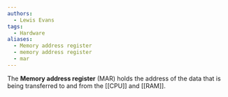```yaml
---
authors:
  - Lewis Evans
tags:
  - Hardware
aliases:
  - Memory address register
  - memory address register
  - mar
---
```

The **Memory address register** (MAR) holds the address of the data that is being transferred to and from the [[CPU]] and [[RAM]].